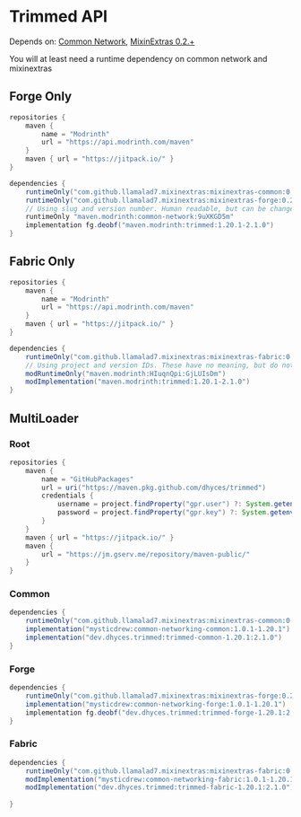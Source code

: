 # Trimmed API

Depends on: [Common Network](https://modrinth.com/mod/common-network/versions), [MixinExtras 0.2.+](https://github.com/LlamaLad7/MixinExtras)

You will at least need a runtime dependency on common network and mixinextras


## Forge Only
```groovy
repositories {
    maven {
        name = "Modrinth"
        url = "https://api.modrinth.com/maven"
    }
    maven { url = "https://jitpack.io/" }
}

dependencies {
    runtimeOnly("com.github.llamalad7.mixinextras:mixinextras-common:0.2.0-beta.9")
    runtimeOnly("com.github.llamalad7.mixinextras:mixinextras-forge:0.2.0-beta.9")
    // Using slug and version number. Human readable, but can be changed at discretion of the author
    runtimeOnly "maven.modrinth:common-network:9uXKGD5m"
    implementation fg.deobf("maven.modrinth:trimmed:1.20.1-2.1.0")
}
```

## Fabric Only
```groovy
repositories {
    maven {
        name = "Modrinth"
        url = "https://api.modrinth.com/maven"
    }
    maven { url = "https://jitpack.io/" }
}

dependencies {
    runtimeOnly("com.github.llamalad7.mixinextras:mixinextras-fabric:0.2.0-beta.9")
    // Using project and version IDs. These have no meaning, but do not change
    modRuntimeOnly("maven.modrinth:HIuqnQpi:GjLUIsDm")
    modImplementation("maven.modrinth:trimmed:1.20.1-2.1.0")
}
```

## MultiLoader
### Root
```groovy
repositories {
    maven {
        name = "GitHubPackages"
        url = uri("https://maven.pkg.github.com/dhyces/trimmed")
        credentials {
            username = project.findProperty("gpr.user") ?: System.getenv("USERNAME")
            password = project.findProperty("gpr.key") ?: System.getenv("TOKEN")
        }
    }
    maven { url = "https://jitpack.io/" }
    maven {
        url = "https://jm.gserv.me/repository/maven-public/"
    }
}
```
### Common
```groovy
dependencies {
    runtimeOnly("com.github.llamalad7.mixinextras:mixinextras-common:0.2.0-beta.9")
    implementation("mysticdrew:common-networking-common:1.0.1-1.20.1")
    implementation("dev.dhyces.trimmed:trimmed-common-1.20.1:2.1.0")
}
```
### Forge
```groovy
dependencies {
    runtimeOnly("com.github.llamalad7.mixinextras:mixinextras-forge:0.2.0-beta.9")
    implementation("mysticdrew:common-networking-forge:1.0.1-1.20.1")
    implementation fg.deobf("dev.dhyces.trimmed:trimmed-forge-1.20.1:2.1.0")
}
```
### Fabric
```groovy
dependencies {
    runtimeOnly("com.github.llamalad7.mixinextras:mixinextras-fabric:0.2.0-beta.9")
    modImplementation("mysticdrew:common-networking-fabric:1.0.1-1.20.1")
    modImplementation("dev.dhyces.trimmed:trimmed-fabric-1.20.1:2.1.0")
    
}
```